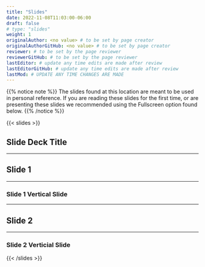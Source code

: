 ```yaml
---
title: "Slides"
date: 2022-11-08T11:03:00-06:00
draft: false
# type: "slides"
weight: 1
originalAuthor: <no value> # to be set by page creator
originalAuthorGitHub: <no value> # to be set by page creator
reviewer: # to be set by the page reviewer
reviewerGitHub: # to be set by the page reviewer
lastEditor: # update any time edits are made after review
lastEditorGitHub: # update any time edits are made after review
lastMod: # UPDATE ANY TIME CHANGES ARE MADE
---
```


{{% notice note %}}
The slides found at this location are meant to be used in personal reference. If you are reading these slides for the first time, or are presenting these slides we recommended using the Fullscreen option found below.
{{% /notice %}}

{{< slides >}}

## Slide Deck Title

---

## Slide 1

___

### Slide 1 Vertical Slide

---

## Slide 2

___

### Slide 2 Verticial Slide

{{< /slides >}}